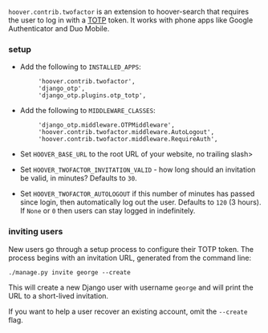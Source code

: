`hoover.contrib.twofactor` is an extension to hoover-search that requires the
user to log in with a
[TOTP](https://en.wikipedia.org/wiki/Time-based_One-time_Password_Algorithm)
token. It works with phone apps like Google Authenticator and Duo Mobile.

### setup
* Add the following to `INSTALLED_APPS`:

   ```
        'hoover.contrib.twofactor',
        'django_otp',
        'django_otp.plugins.otp_totp',
   ```

* Add the following to `MIDDLEWARE_CLASSES`:

   ```
        'django_otp.middleware.OTPMiddleware',
        'hoover.contrib.twofactor.middleware.AutoLogout',
        'hoover.contrib.twofactor.middleware.RequireAuth',
   ```

* Set `HOOVER_BASE_URL` to the root URL of your website, no trailing slash>

* Set `HOOVER_TWOFACTOR_INVITATION_VALID` - how long should an invitation be
  valid, in minutes? Defaults to `30`.

* Set `HOOVER_TWOFACTOR_AUTOLOGOUT` if this number of minutes has passed since
  login, then automatically log out the user. Defaults to `120` (3 hours). If
  `None` or `0` then users can stay logged in indefinitely.

### inviting users
New users go through a setup process to configure their TOTP token. The process
begins with an invitation URL, generated from the command line:

```shell
./manage.py invite george --create
```

This will create a new Django user with username `george` and will print the
URL to a short-lived invitation.

If you want to help a user recover an existing account, omit the `--create`
flag.

